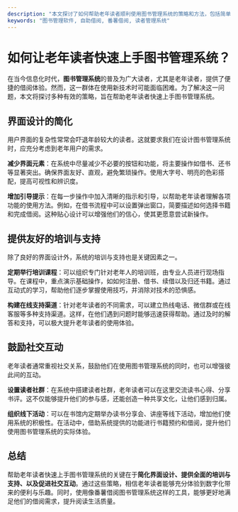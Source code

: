 ```yaml
---
description: "本文探讨了如何帮助老年读者顺利使用图书管理系统的策略和方法，包括简单界面设计和提供系统培训。"
keywords: "图书管理软件, 自助借阅, 番薯借阅, 读者管理系统"
---
```

# 如何让老年读者快速上手图书管理系统？

在当今信息化时代，**图书管理系统**的普及为广大读者，尤其是老年读者，提供了便捷的借阅体验。然而，这一群体在使用新技术时可能面临困难。为了解决这一问题，本文将探讨多种有效的策略，旨在帮助老年读者快速上手图书管理系统。

## 界面设计的简化

用户界面的复杂性常常会吓退年龄较大的读者。这就要求我们在设计图书管理系统时，应充分考虑到老年用户的需求。 

**减少界面元素**：在系统中尽量减少不必要的按钮和功能，将主要操作如借书、还书等显著突出。确保界面友好、直观，避免繁琐操作。使用大字号、明亮的色彩搭配，提高可视性和辨识度。

**增加引导提示**：在每一步操作中加入清晰的指示和引导，以帮助老年读者理解各项功能的使用方法。例如，在借书流程中可以设置弹出窗口，简要描述如何选择书籍和完成借阅。这种贴心设计可以增强他们的信心，使其更愿意尝试新操作。

## 提供友好的培训与支持

除了良好的界面设计外，系统的培训与支持也是关键因素之一。 

**定期举行培训课程**：可以组织专门针对老年人的培训班，由专业人员进行现场指导。在课程中，重点演示基础操作，如如何注册、借书、续借以及归还书籍。通过互动式的学习，帮助他们逐步掌握使用技巧，并消除对技术的恐惧感。

**构建在线支持渠道**：针对老年读者的不同需求，可以建立热线电话、微信群或在线客服等多种支持渠道。这样，在他们遇到问题时能够迅速获得帮助。通过及时的解答和支持，可以极大提升老年读者的使用体验。

## 鼓励社交互动

老年读者通常重视社交关系，鼓励他们在使用图书管理系统的同时，也可以增强彼此间的互动。 

**设置读者社群**：在系统中搭建读者社群，老年读者可以在这里交流读书心得、分享书评。这不仅能够提升他们的参与感，还能创造一种共享文化，让他们感到归属。

**组织线下活动**：可以在书馆内定期举办读书分享会、讲座等线下活动，增加他们使用系统的积极性。在活动中，借助系统提供的功能进行书籍预约和借阅，提升他们使用图书管理系统的实际体验。

## 总结

帮助老年读者快速上手图书管理系统的关键在于**简化界面设计、提供全面的培训与支持、以及促进社交互动**。通过这些策略，相信老年读者能够充分体验到数字化带来的便利与乐趣。同时，使用像番薯借阅图书管理系统这样的工具，能够更好地满足他们的借阅需求，提升阅读生活质量。
